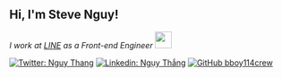 <h2> Hi, I'm Steve Nguy!</h2>

<p><em>I work at <a href="https://line.me/en/">LINE</a> as a Front-end Engineer <img src="https://media.giphy.com/media/xT39Dnsl5ONNNLWUqk/giphy.gif" width="30"></br>
</em></p>

[![Twitter: Nguy Thang](https://img.shields.io/twitter/follow/nguythang1?style=social)](https://twitter.com/nguythang1)
[![Linkedin: Ngụy Thắng](https://img.shields.io/badge/-nguythang312-blue?style=flat-square&logo=Linkedin&logoColor=white&link=https://www.linkedin.com/in/nguythang312/)](https://www.linkedin.com/in/nguythang312/)
[![GitHub bboy114crew](https://img.shields.io/github/followers/bboy114crew?label=follow&style=social)](https://github.com/bboy114crew)

```
